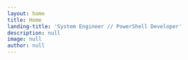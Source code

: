 ```yaml
---
layout: home
title: Home
landing-title: 'System Engineer // PowerShell Developer'
description: null
image: null
author: null
---
```

